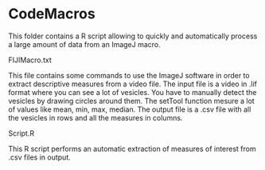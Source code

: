 # CodeMacros

This folder contains a R script allowing to quickly and automatically process a large amount of data from an ImageJ macro.

FIJIMacro.txt

This file contains some commands to use the ImageJ software in order to extract descriptive measures from a video file. The input file is a video in .lif format where you can see a lot of vesicles. You have to manually detect the vesicles by drawing circles around them. The setTool function mesure a lot of values like mean, min, max, median. The output file is a .csv file with all the vesicles in rows and all the measures in columns.
 
Script.R

This R script performs an automatic extraction of measures of interest from .csv files in output.
